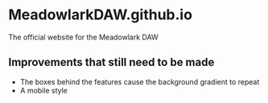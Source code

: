 # MeadowlarkDAW.github.io
The official website for the Meadowlark DAW

## Improvements that still need to be made

- The boxes behind the features cause the background gradient to repeat
- A mobile style